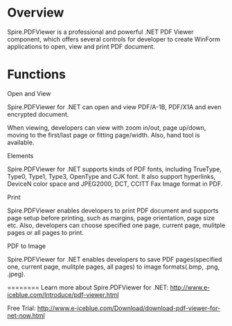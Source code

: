 Overview
========================

Spire.PDFViewer is a professional and powerful .NET PDF Viewer component, which offers several controls for developer to create WinForm applications to open, view and print PDF document. 

Functions
===========================

Open and View

Spire.PDFViewer for .NET can open and view PDF/A-1B, PDF/X1A and even encrypted document.

When viewing, developers can view with zoom in/out, page up/down, moving to the first/last page or fitting page/width. Also, hand tool is available.

Elements

Spire.PDFViewer for .NET supports kinds of PDF fonts, including TrueType, Type0, Type1, Type3, OpenType and CJK font. It also support hyperlinks, DeviceN color space and JPEG2000, DCT, CCITT Fax Image format in PDF.

Print

Spire.PDFViewer enables developers to print PDF document and supports page setup before printing, such as margins, page orientation, page size etc. Also, developers can choose specified one page, current page, mulitple pages or all pages to print.

PDF to Image

Spire.PDFViewer for .NET enables developers to save PDF pages(specified one, current page, mulitple pages, all pages) to image formats(.bmp, .png, .jpeg). 

========
Learn more about Spire.PDFViewer for .NET: http://www.e-iceblue.com/Introduce/pdf-viewer.html

Free Trial: http://www.e-iceblue.com/Download/download-pdf-viewer-for-net-now.html
